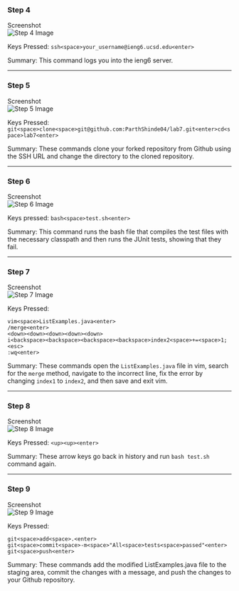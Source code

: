 ### Step 4

Screenshot  
![Step 4 Image](https://parthshinde04.github.io/cse15l-lab-reports/lab-report-4/images/Image-1.png)

Keys Pressed: `ssh<space>your_username@ieng6.ucsd.edu<enter>`

Summary: This command logs you into the ieng6 server.

---

### Step 5

Screenshot  
![Step 5 Image](https://parthshinde04.github.io/cse15l-lab-reports/lab-report-4/images/Image-2.png)

Keys Pressed: `git<space>clone<space>git@github.com:ParthShinde04/lab7.git<enter>cd<space>lab7<enter>`

Summary: These commands clone your forked repository from Github using the SSH 
URL and change the directory to the cloned repository.

---

### Step 6

Screenshot  
![Step 6 Image](https://parthshinde04.github.io/cse15l-lab-reports/lab-report-4/images/Image-3.png)

Keys pressed: `bash<space>test.sh<enter>`

Summary: This command runs the bash file that compiles the test files with the 
necessary classpath and then runs the JUnit tests, showing that they fail.

---

### Step 7

Screenshot  
![Step 7 Image](https://parthshinde04.github.io/cse15l-lab-reports/lab-report-4/images/Image-4.png)

Keys Pressed:
```
vim<space>ListExamples.java<enter>
/merge<enter>
<down><down><down><down><down>
i<backspace><backspace><backspace><backspace>index2<space>+=<space>1;<esc>
:wq<enter>
```

Summary: These commands open the `ListExamples.java` file in vim, search for the `merge` method, navigate to the incorrect line, fix the error by changing `index1` to `index2`, and then save and exit vim.

---

### Step 8

Screenshot\
![Step 8 Image](https://parthshinde04.github.io/cse15l-lab-reports/lab-report-4/images/Image-5.png)

Keys Pressed: `<up><up><enter>`

Summary: These arrow keys go back in history and run `bash test.sh` command again.

---

### Step 9

Screenshot  
![Step 9 Image](https://parthshinde04.github.io/cse15l-lab-reports/lab-report-4/images/Image-6.png)

Keys Pressed:
```
git<space>add<space>.<enter>
git<space>commit<space>-m<space>"All<space>tests<space>passed"<enter>
git<space>push<enter>
```

Summary: These commands add the modified ListExamples.java file to the staging area, 
commit the changes with a message, and push the changes to your Github repository.